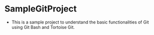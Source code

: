 # SampleGitProject
- This is a sample project to understand the basic functionalities of Git using Git Bash and Tortoise Git.
